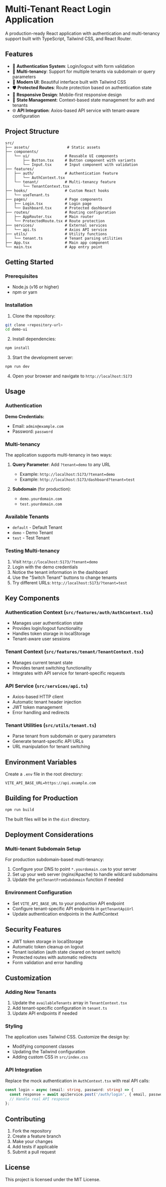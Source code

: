 # Multi-Tenant React Login Application

A production-ready React application with authentication and multi-tenancy support built with TypeScript, Tailwind CSS, and React Router.

## Features

- 🔐 **Authentication System**: Login/logout with form validation
- 🏢 **Multi-tenancy**: Support for multiple tenants via subdomain or query parameters
- 🎨 **Modern UI**: Beautiful interface built with Tailwind CSS
- 🛡️ **Protected Routes**: Route protection based on authentication state
- 📱 **Responsive Design**: Mobile-first responsive design
- 🔄 **State Management**: Context-based state management for auth and tenants
- 🌐 **API Integration**: Axios-based API service with tenant-aware configuration

## Project Structure

```
src/
├── assets/                 # Static assets
├── components/
│   └── ui/                # Reusable UI components
│       ├── Button.tsx     # Button component with variants
│       └── Input.tsx      # Input component with validation
├── features/
│   ├── auth/              # Authentication feature
│   │   └── AuthContext.tsx
│   └── tenant/            # Multi-tenancy feature
│       └── TenantContext.tsx
├── hooks/                 # Custom React hooks
│   └── useTenant.ts
├── pages/                 # Page components
│   ├── Login.tsx          # Login page
│   └── Dashboard.tsx      # Protected dashboard
├── routes/                # Routing configuration
│   ├── AppRouter.tsx      # Main router
│   └── ProtectedRoute.tsx # Route protection
├── services/              # External services
│   └── api.ts             # Axios API service
├── utils/                 # Utility functions
│   └── tenant.ts          # Tenant parsing utilities
├── App.tsx                # Main app component
└── main.tsx               # App entry point
```

## Getting Started

### Prerequisites

- Node.js (v16 or higher)
- npm or yarn

### Installation

1. Clone the repository:
```bash
git clone <repository-url>
cd demo-ui
```

2. Install dependencies:
```bash
npm install
```

3. Start the development server:
```bash
npm run dev
```

4. Open your browser and navigate to `http://localhost:5173`

## Usage

### Authentication

**Demo Credentials:**
- Email: `admin@example.com`
- Password: `password`

### Multi-tenancy

The application supports multi-tenancy in two ways:

1. **Query Parameter**: Add `?tenant=demo` to any URL
   - Example: `http://localhost:5173/?tenant=demo`
   - Example: `http://localhost:5173/dashboard?tenant=test`

2. **Subdomain** (for production): 
   - `demo.yourdomain.com`
   - `test.yourdomain.com`

### Available Tenants

- `default` - Default Tenant
- `demo` - Demo Tenant  
- `test` - Test Tenant

### Testing Multi-tenancy

1. Visit `http://localhost:5173/?tenant=demo`
2. Login with the demo credentials
3. Notice the tenant information in the dashboard
4. Use the "Switch Tenant" buttons to change tenants
5. Try different URLs: `http://localhost:5173/?tenant=test`

## Key Components

### Authentication Context (`src/features/auth/AuthContext.tsx`)
- Manages user authentication state
- Provides login/logout functionality
- Handles token storage in localStorage
- Tenant-aware user sessions

### Tenant Context (`src/features/tenant/TenantContext.tsx`)
- Manages current tenant state
- Provides tenant switching functionality
- Integrates with API service for tenant-specific requests

### API Service (`src/services/api.ts`)
- Axios-based HTTP client
- Automatic tenant header injection
- JWT token management
- Error handling and redirects

### Tenant Utilities (`src/utils/tenant.ts`)
- Parse tenant from subdomain or query parameters
- Generate tenant-specific API URLs
- URL manipulation for tenant switching

## Environment Variables

Create a `.env` file in the root directory:

```env
VITE_API_BASE_URL=https://api.example.com
```

## Building for Production

```bash
npm run build
```

The built files will be in the `dist` directory.

## Deployment Considerations

### Multi-tenant Subdomain Setup

For production subdomain-based multi-tenancy:

1. Configure your DNS to point `*.yourdomain.com` to your server
2. Set up your web server (nginx/Apache) to handle wildcard subdomains
3. Update the `getTenantFromSubdomain` function if needed

### Environment Configuration

- Set `VITE_API_BASE_URL` to your production API endpoint
- Configure tenant-specific API endpoints in `getTenantApiUrl`
- Update authentication endpoints in the AuthContext

## Security Features

- JWT token storage in localStorage
- Automatic token cleanup on logout
- Tenant isolation (auth state cleared on tenant switch)
- Protected routes with automatic redirects
- Form validation and error handling

## Customization

### Adding New Tenants

1. Update the `availableTenants` array in `TenantContext.tsx`
2. Add tenant-specific configuration in `tenant.ts`
3. Update API endpoints if needed

### Styling

The application uses Tailwind CSS. Customize the design by:
- Modifying component classes
- Updating the Tailwind configuration
- Adding custom CSS in `src/index.css`

### API Integration

Replace the mock authentication in `AuthContext.tsx` with real API calls:

```typescript
const login = async (email: string, password: string) => {
  const response = await apiService.post('/auth/login', { email, password });
  // Handle real API response
};
```

## Contributing

1. Fork the repository
2. Create a feature branch
3. Make your changes
4. Add tests if applicable
5. Submit a pull request

## License

This project is licensed under the MIT License.
